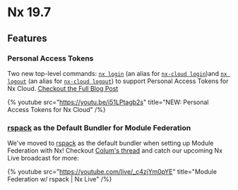 # Nx 19.7

## Features

### Personal Access Tokens

Two new top-level commands: [`nx login`](/reference/core-api/nx/documents/login) (an alias for [`nx-cloud login`](/ci/reference/nx-cloud-cli#npx-nxcloud-login))and [`nx logout`](/reference/core-api/nx/documents/login) (an alias for [`nx-cloud logout`](/ci/reference/nx-cloud-cli#npx-nxcloud-logout)) to support Personal Access Tokens for Nx Cloud. [Checkout the Full Blog Post](/blog/personal-access-tokens)

{% youtube
src="https://youtu.be/i51LPtagb2s"
title="NEW: Personal Access Tokens for Nx Cloud"
/%}

### [rspack](/technologies/build-tools/rspack/introduction) as the Default Bundler for Module Federation

We've moved to [rspack](/technologies/build-tools/rspack/introduction) as the default bundler when setting up Module Federation with Nx! Checkout [Colum's thread](https://x.com/FerryColum/status/1833097821496455321) and catch our upcoming Nx Live broadcast for more:

{% youtube
src="https://youtube.com/live/_c4zjYm0pYE"
title="Module Federation w/ rspack | Nx Live"
/%}
